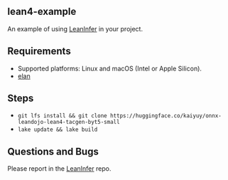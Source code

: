 lean4-example
-------------

An example of using [LeanInfer](https://github.com/lean-dojo/LeanInfer) in your project.


## Requirements
* Supported platforms: Linux and macOS (Intel or Apple Silicon).
* [elan](https://github.com/leanprover/elan)


## Steps

* `git lfs install && git clone https://huggingface.co/kaiyuy/onnx-leandojo-lean4-tacgen-byt5-small`
* `lake update && lake build`


## Questions and Bugs
Please report in the [LeanInfer](https://github.com/lean-dojo/LeanInfer) repo.
